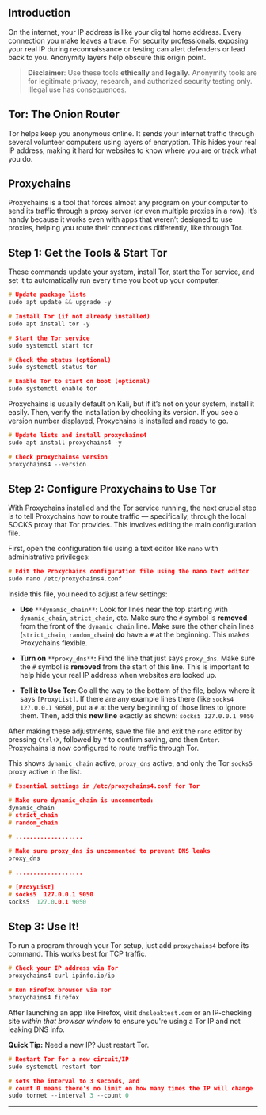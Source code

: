 ## Introduction

On the internet, your IP address is like your digital home address. Every connection you make leaves a trace. For security professionals, exposing your real IP during reconnaissance or testing can alert defenders or lead back to you. Anonymity layers help obscure this origin point.

> **Disclaimer**: Use these tools **ethically** and **legally**. Anonymity tools are for legitimate privacy, research, and authorized security testing only. Illegal use has consequences.

## Tor: The Onion Router

Tor helps keep you anonymous online. It sends your internet traffic through several volunteer computers using layers of encryption. This hides your real IP address, making it hard for websites to know where you are or track what you do.

## Proxychains

Proxychains is a tool that forces almost any program on your computer to send its traffic through a proxy server (or even multiple proxies in a row). It’s handy because it works even with apps that weren’t designed to use proxies, helping you route their connections differently, like through Tor.

## Step 1: Get the Tools & Start Tor

These commands update your system, install Tor, start the Tor service, and set it to automatically run every time you boot up your computer.

```c
# Update package lists
sudo apt update && upgrade -y

# Install Tor (if not already installed)
sudo apt install tor -y

# Start the Tor service
sudo systemctl start tor

# Check the status (optional)
sudo systemctl status tor

# Enable Tor to start on boot (optional)
sudo systemctl enable tor
```

Proxychains is usually default on Kali, but if it’s not on your system, install it easily. Then, verify the installation by checking its version. If you see a version number displayed, Proxychains is installed and ready to go.

```c
# Update lists and install proxychains4
sudo apt install proxychains4 -y

# Check proxychains4 version
proxychains4 --version
```

## Step 2: Configure Proxychains to Use Tor

With Proxychains installed and the Tor service running, the next crucial step is to tell Proxychains how to route traffic — specifically, through the local SOCKS proxy that Tor provides. This involves editing the main configuration file.

First, open the configuration file using a text editor like `nano` with administrative privileges:

```c
# Edit the Proxychains configuration file using the nano text editor
sudo nano /etc/proxychains4.conf
```

Inside this file, you need to adjust a few settings:

- **Use** `**dynamic_chain**`**:** Look for lines near the top starting with `dynamic_chain`, `strict_chain`, etc. Make sure the `#` symbol is **removed** from the front of the `dynamic_chain` line. Make sure the other chain lines (`strict_chain`, `random_chain`) **do** have a `#` at the beginning. This makes Proxychains flexible.
  
- **Turn on** `**proxy_dns**`**:** Find the line that just says `proxy_dns`. Make sure the `#` symbol is **removed** from the start of this line. This is important to help hide your real IP address when websites are looked up.
  
- **Tell it to Use Tor:** Go all the way to the bottom of the file, below where it says `[ProxyList]`. If there are any example lines there (like `socks4 127.0.0.1 9050`), put a `#` at the very beginning of those lines to ignore them. Then, add this **new line** exactly as shown: `socks5 127.0.0.1 9050`

After making these adjustments, save the file and exit the `nano` editor by pressing `Ctrl+X`, followed by `Y` to confirm saving, and then `Enter`. Proxychains is now configured to route traffic through Tor.

This shows `dynamic_chain` active, `proxy_dns` active, and only the Tor `socks5` proxy active in the list.

```c
# Essential settings in /etc/proxychains4.conf for Tor

# Make sure dynamic_chain is uncommented:
dynamic_chain
# strict_chain
# random_chain

# ...................

# Make sure proxy_dns is uncommented to prevent DNS leaks
proxy_dns

# ...................

# [ProxyList]
# socks5  127.0.0.1 9050
socks5  127.0.0.1 9050
```

## Step 3: Use It!

To run a program through your Tor setup, just add `proxychains4` before its command. This works best for TCP traffic.

```c
# Check your IP address via Tor
proxychains4 curl ipinfo.io/ip

# Run Firefox browser via Tor
proxychains4 firefox
```

After launching an app like Firefox, visit `dnsleaktest.com` or an IP-checking site *within that browser window* to ensure you're using a Tor IP and not leaking DNS info.

**Quick Tip:** Need a new IP? Just restart Tor.

```c
# Restart Tor for a new circuit/IP
sudo systemctl restart tor

# sets the interval to 3 seconds, and 
# count 0 means there's no limit on how many times the IP will change
sudo tornet --interval 3 --count 0
```


---
